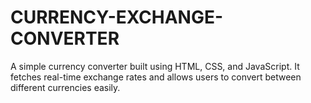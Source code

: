 # CURRENCY-EXCHANGE-CONVERTER
A simple currency converter built using HTML, CSS, and JavaScript. It fetches real-time exchange rates and allows users to convert between different currencies easily.
